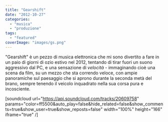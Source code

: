 ```yaml
---
title: "Gearshift"
date: "2012-10-27"
categories: 
  - "musica"
  - "produzione"
tags: 
  - "featured"
coverImage: "images/gs.png"
---
```


"Gearshift" è un pezzo di musica elettronica che mi sono divertito a fare in un paio di giorni di ozio estivo nel 2012, tentando di tirar fuori un suono aggressivo dal PC, e una sensazione di _velocità_ - immaginando cioè una scena da film, su un mezzo che sta correndo veloce, con ampie panoramiche sul paesaggio che si aprono durante la seconda metà del brano, sempre tenendo il veicolo inquadrato nella sua corsa pura e incosciente.

\[soundcloud url="https://api.soundcloud.com/tracks/20609758" params="color=ff5500&auto\_play=false&hide\_related=false&show\_comments=true&show\_user=true&show\_reposts=false" width="100%" height="166" iframe="true" /\]
